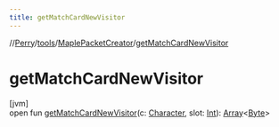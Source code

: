 ```yaml
---
title: getMatchCardNewVisitor
---
```

//[Perry](../../../index.html)/[tools](../index.html)/[MaplePacketCreator](index.html)/[getMatchCardNewVisitor](get-match-card-new-visitor.html)



# getMatchCardNewVisitor



[jvm]\
open fun [getMatchCardNewVisitor](get-match-card-new-visitor.html)(c: [Character](../../client/-character/index.html), slot: [Int](https://kotlinlang.org/api/latest/jvm/stdlib/kotlin/-int/index.html)): [Array](https://kotlinlang.org/api/latest/jvm/stdlib/kotlin/-array/index.html)<[Byte](https://kotlinlang.org/api/latest/jvm/stdlib/kotlin/-byte/index.html)>




